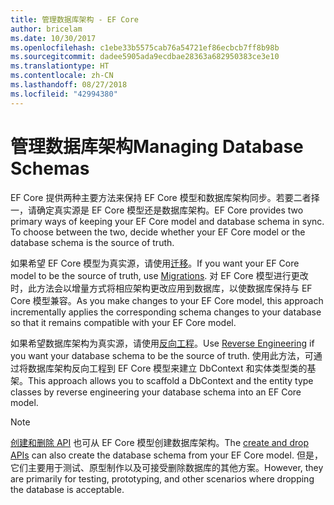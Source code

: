 ```yaml
---
title: 管理数据库架构 - EF Core
author: bricelam
ms.date: 10/30/2017
ms.openlocfilehash: c1ebe33b5575cab76a54721ef86ecbcb7ff8b98b
ms.sourcegitcommit: dadee5905ada9ecdbae28363a682950383ce3e10
ms.translationtype: HT
ms.contentlocale: zh-CN
ms.lasthandoff: 08/27/2018
ms.locfileid: "42994380"
---
```

# <a name="managing-database-schemas"></a><span data-ttu-id="062e6-102">管理数据库架构</span><span class="sxs-lookup"><span data-stu-id="062e6-102">Managing Database Schemas</span></span>
<span data-ttu-id="062e6-103">EF Core 提供两种主要方法来保持 EF Core 模型和数据库架构同步。若要二者择一，请确定真实源是 EF Core 模型还是数据库架构。</span><span class="sxs-lookup"><span data-stu-id="062e6-103">EF Core provides two primary ways of keeping your EF Core model and database schema in sync. To choose between the two, decide whether your EF Core model or the database schema is the source of truth.</span></span>

<span data-ttu-id="062e6-104">如果希望 EF Core 模型为真实源，请使用[迁移][1]。</span><span class="sxs-lookup"><span data-stu-id="062e6-104">If you want your EF Core model to be the source of truth, use [Migrations][1].</span></span> <span data-ttu-id="062e6-105">对 EF Core 模型进行更改时，此方法会以增量方式将相应架构更改应用到数据库，以使数据库保持与 EF Core 模型兼容。</span><span class="sxs-lookup"><span data-stu-id="062e6-105">As you make changes to your EF Core model, this approach incrementally applies the corresponding schema changes to your database so that it remains compatible with your EF Core model.</span></span>

<span data-ttu-id="062e6-106">如果希望数据库架构为真实源，请使用[反向工程][2]。</span><span class="sxs-lookup"><span data-stu-id="062e6-106">Use [Reverse Engineering][2] if you want your database schema to be the source of truth.</span></span> <span data-ttu-id="062e6-107">使用此方法，可通过将数据库架构反向工程到 EF Core 模型来建立 DbContext 和实体类型类的基架。</span><span class="sxs-lookup"><span data-stu-id="062e6-107">This approach allows you to scaffold a DbContext and the entity type classes by reverse engineering your database schema into an EF Core model.</span></span>

> [!NOTE]
> <span data-ttu-id="062e6-108">[创建和删除 API][3] 也可从 EF Core 模型创建数据库架构。</span><span class="sxs-lookup"><span data-stu-id="062e6-108">The [create and drop APIs][3] can also create the database schema from your EF Core model.</span></span> <span data-ttu-id="062e6-109">但是，它们主要用于测试、原型制作以及可接受删除数据库的其他方案。</span><span class="sxs-lookup"><span data-stu-id="062e6-109">However, they are primarily for testing, prototyping, and other scenarios where dropping the database is acceptable.</span></span>


  [1]: migrations/index.md
  [2]: scaffolding.md
  [3]: ensure-created.md
